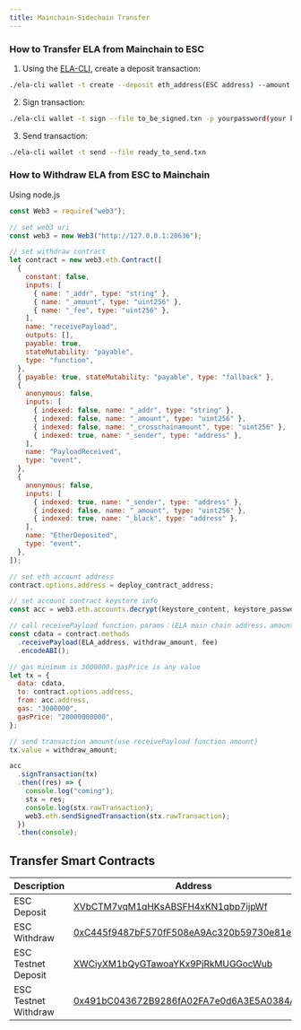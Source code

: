 ```yaml
---
title: Mainchain-Sidechain Transfer
---
```


### How to Transfer ELA from Mainchain to ESC

1. Using the [ELA-CLI](/api/mainchain/cli), create a deposit transaction:

```bash
./ela-cli wallet -t create --deposit eth_address(ESC address) --amount recharge_value(amount ela units) --fee recharge_fee(fee ela units)
```

2. Sign transaction:

```bash
./ela-cli wallet -t sign --file to_be_signed.txn -p yourpassword(your keystore password)
```

3. Send transaction:

```bash
./ela-cli wallet -t send --file ready_to_send.txn
```

### How to Withdraw ELA from ESC to Mainchain

Using node.js

<Tabs className="language-tabs" groupId="code-tabs">
  <TabItem value="🌐 JavaScript" >
  </TabItem>
</Tabs>

```js
const Web3 = require("web3");

// set web3 uri
const web3 = new Web3("http://127.0.0.1:20636");

// set withdraw contract
let contract = new web3.eth.Contract([
  {
    constant: false,
    inputs: [
      { name: "_addr", type: "string" },
      { name: "_amount", type: "uint256" },
      { name: "_fee", type: "uint256" },
    ],
    name: "receivePayload",
    outputs: [],
    payable: true,
    stateMutability: "payable",
    type: "function",
  },
  { payable: true, stateMutability: "payable", type: "fallback" },
  {
    anonymous: false,
    inputs: [
      { indexed: false, name: "_addr", type: "string" },
      { indexed: false, name: "_amount", type: "uint256" },
      { indexed: false, name: "_crosschainamount", type: "uint256" },
      { indexed: true, name: "_sender", type: "address" },
    ],
    name: "PayloadReceived",
    type: "event",
  },
  {
    anonymous: false,
    inputs: [
      { indexed: true, name: "_sender", type: "address" },
      { indexed: false, name: "_amount", type: "uint256" },
      { indexed: true, name: "_black", type: "address" },
    ],
    name: "EtherDeposited",
    type: "event",
  },
]);

// set eth account address
contract.options.address = deploy_contract_address;

// set account contract keystore info
const acc = web3.eth.accounts.decrypt(keystore_content, keystore_password);

// call receivePayload function，params：(ELA main chain address，amount(In ela up to convert wei 10000000000)，fee)
const cdata = contract.methods
  .receivePayload(ELA_address, withdraw_amount, fee)
  .encodeABI();

// gas minimum is 3000000，gasPrice is any value
let tx = {
  data: cdata,
  to: contract.options.address,
  from: acc.address,
  gas: "3000000",
  gasPrice: "20000000000",
};

// send transaction amount(use receivePayload function amount)
tx.value = withdraw_amount;

acc
  .signTransaction(tx)
  .then((res) => {
    console.log("coming");
    stx = res;
    console.log(stx.rawTransaction);
    web3.eth.sendSignedTransaction(stx.rawTransaction);
  })
  .then(console);
```

## Transfer Smart Contracts

| Description          | Address                                                                                                                         |
| -------------------- | ------------------------------------------------------------------------------------------------------------------------------- |
| ESC Deposit          | [XVbCTM7vqM1qHKsABSFH4xKN1qbp7ijpWf](https://blockchain.elastos.io/address/XVbCTM7vqM1qHKsABSFH4xKN1qbp7ijpWf)                  |
| ESC Withdraw         | [0xC445f9487bF570fF508eA9Ac320b59730e81e503](https://esc.elastos.io/address/0xC445f9487bF570fF508eA9Ac320b59730e81e503)         |
| ESC Testnet Deposit  | [XWCiyXM1bQyGTawoaYKx9PjRkMUGGocWub](https://blockchain-testnet.elastos.io/address/XWCiyXM1bQyGTawoaYKx9PjRkMUGGocWub)          |
| ESC Testnet Withdraw | [0x491bC043672B9286fA02FA7e0d6A3E5A0384A31A](https://esc-testnet.elastos.io/address/0x491bC043672B9286fA02FA7e0d6A3E5A0384A31A) |
